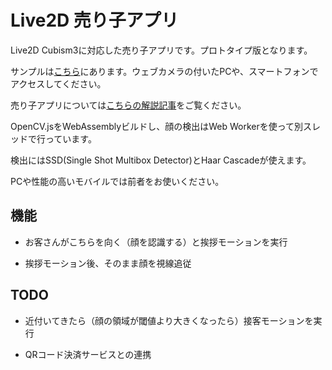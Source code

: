 ﻿# Live2D 売り子アプリ

Live2D Cubism3に対応した売り子アプリです。プロトタイプ版となります。

サンプルは[こちら](https://t-takasaka.github.io/live2d-uriko/)にあります。ウェブカメラの付いたPCや、スマートフォンでアクセスしてください。

売り子アプリについては[こちらの解説記事](http://dream.live2d.com/archives/5403861.html)をご覧ください。

OpenCV.jsをWebAssemblyビルドし、顔の検出はWeb Workerを使って別スレッドで行っています。

検出にはSSD(Single Shot Multibox Detector)とHaar Cascadeが使えます。

PCや性能の高いモバイルでは前者をお使いください。

## 機能

- お客さんがこちらを向く（顔を認識する）と挨拶モーションを実行

- 挨拶モーション後、そのまま顔を視線追従

## TODO

- 近付いてきたら（顔の領域が閾値より大きくなったら）接客モーションを実行

- QRコード決済サービスとの連携





